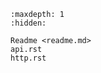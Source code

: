 ```{toctree}
:maxdepth: 1
:hidden:

Readme <readme.md>
api.rst
http.rst
```

```{include} readme.md

```
